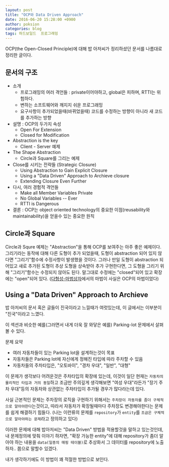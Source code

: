 ```yaml
---
layout: post
title: "OCP와 Data Driven Approach"
date: 2016-06-20 15:28:00 +0900
author: poksion
categories: blog
tags: 하드보일드  프로그래밍
---
```


OCP(the Open-Closed Principle)에 대해 밥 아저씨가 정리하셨던 문서를 나름대로 정리한 글이다.

문서의 구조
---------

 * 소개
     * 프로그래밍의 여러 격언들 : private이어야하고, global은 피하며, RTTI는 위험하다.
     * 변하는 소프트웨어와 깨지지 쉬운 프로그래밍
     * 요구사항이 추가되었을때(바뀌었을때) 코드를 수정하는 방향이 아니라 새 코드를 추가하는 방향
 * 설명 : OCP의 두가지 속성
     * Open For Extension
     * Closed for Modification
 * Abstraction is the key
     * Client - Server 예제
 * The Shape Abstraction
     * Circle과 Square를 그리는 예제
 * Close를 시키는 전략들 (Strategic Closure)
     * Using Abstraction to Gain Explicit Closure
     * Using a "Data Driven" Approach to Archieve closure
     * Extending Closure Even Further
 * 다시, 여러 경험적 격언들
     * Make all Member Variables Private
     * No Global Variables -- Ever
     * RTTI is Dangerous
 * 결론 : OCP는 object oriented technology의 중요한 이점(reusability와 maintainability)을 얻을수 있는 중요한 원칙

Circle과 Square
---------------

Circle과 Squre 예제는 "Abstraction"을 통해 OCP를 보여주는 아주 좋은 예제이다. 그리기라는 동작에 대해 다른 도형이 추가 되었을때, 도형이 abstraction 되어 있지 않다면 "그리기"함수에 수정사항이 발생했을 것이다. 그러나 만일 도형이 abstraction 되어있고 새로 추가된 도형이 추상 도형을 상속받아 추가 구현한다면, 그 도형을 그리기 위해 "그리기"함수는 수정되지 않아도 된다. 말그대로 수정에는 "closed"되어 있고 확장에는 "open"되어 있다. ([다형성-마법상자](/blog/2006/07/11/다형성-마법상자.html)에서의 마법이 사실은 OCP의 마법이었다)


## Using a "Data Driven" Approach to Archieve 

밥 아저씨의 문서 혹은 글들이 진국이라고 느낄때가 여럿있는데, 이 글에서는 이부분이 "진국"이라고 느꼈다.

이 섹션과 비슷한 예를(그러면서 내게 더욱 잘 와닿은 예를) Parking-lot 문제에서 살펴볼 수 있다.

문제 요약

 * 여러 자동차들이 있는 Parking lot을 설계하는것이 목표
 * 자동차들은 Parking lot에 자신에게 정해진 타입에 따라 주차할 수 있음
 * 자동차들의 주차타입은, "오토바이", "경차 우대", "일반", "대형"

이 문제가 생각보다 어려운것은 주차타입의 확장에 있는데, 이것이 일단 현재는 ``자동차의 물리적인 타입과 거의 동일``하고 조금만 주의깊게 생각해보면 "여성 우대"라든가 "장기 주차 우대"등의 자동차와 상관없는 주차타입이 추가될 경우가 많다라는데 있다.

사실 근본적인 문제는 주차장의 로직을 구현하기 위해서는 ``주차장이 자동차를 좀더 구체적으로 알아야한다``는것이고, 따라서 자동차가 확장될때마다 주차장도 변경해야한다는 문제를 쉽게 해결하기 힘들다. (나는 이런류의 문제를 ``repository``가 ``entity``를 ``조금은 구체적으로 알아야하는 문제``라고 정의하고 있다)

이러한 문제에 대해 밥아저씨는 "Data Driven" 방법을 적용할것을 말하고 있는것인데, 내 문제정의에 맞춰 이야기 하자면, "확장 가능한 entity"에 대해 repository가 좀더 알아야 하는 내용을 ``data(일종의 매핑 테이블)``로 추상화서 그 데이터를 repository에 노출하자.. 쯤으로 말할수 있겠다.

내가 생각하기에도 이 방법이 꽤 적절한 방법으로 보인다.


